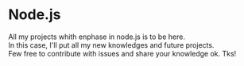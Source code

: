# Node.js

All my projects whith enphase in node.js is to be here.  
In this case, I'll put all my new knowledges and future projects.  
Few free to contribute with issues and share your knowledge ok. Tks!  